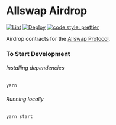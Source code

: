 # Allswap Airdrop

[![Lint](https://github.com/Allswap/airdrop)](https://github.com/Allswap/airdrop)
[![Deploy](https://github.com/Allswap/airdrop)](https://github.com/Allswap/airdrop)
[![code style: prettier](https://img.shields.io/badge/code_style-prettier-ff69b4.svg?style=flat-square)](https://github.com/prettier/prettier)

Airdrop contracts for the [Allswap Protocol](https://allswap.xyz).

### To Start Development

###### Installing dependencies
```bash
yarn
```

###### Running locally
```bash
yarn start
```
